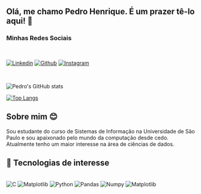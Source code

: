 ## Olá, me chamo Pedro Henrique. É um prazer tê-lo aqui! 👋

### Minhas Redes Sociais

</br>

[![Linkedin](https://img.shields.io/badge/LinkedIn-0077B5?style=for-the-badge&logo=linkedin&logoColor=white)](https://www.linkedin.com/in/cruzspedro/)
[![Github](https://img.shields.io/badge/GitHub-100000?style=for-the-badge&logo=github&logoColor=white)](https://github.com/cruzspedro)
[![Instagram](https://img.shields.io/badge/Instagram-E4405F?style=for-the-badge&logo=instagram&logoColor=white)](https://www.instagram.com/pedrao.cruz/)


</br>

![Pedro's GitHub stats](https://github-readme-stats.vercel.app/api?username=cruzspedro&show_icons=true&theme=transparent&cache_seconds=86400)

[![Top Langs](https://github-readme-stats.vercel.app/api/top-langs/?username=cruzspedro&layout=compact)](https://github.com/anuraghazra/github-readme-stats)


## Sobre mim 😊

Sou estudante do curso de Sistemas de Informação na Universidade de São Paulo e sou apaixonado pelo mundo da computação desde cedo. Atualmente tenho um maior interesse na área de ciências de dados.

## 🚀 Tecnologias de interesse

<div style="display: inline_block"></br>
    <img align="center" alt="C" src="https://img.shields.io/badge/C-00599C?style=for-the-badge&logo=c&logoColor=white"/>
    <img align="center" alt="Matplotlib" src="https://img.shields.io/badge/Java-ED8B00?style=for-the-badge&logo=openjdk&logoColor=white"/>
    <img align="center" alt="Python" src="https://img.shields.io/badge/Python-3776AB?style=for-the-badge&logo=python&logoColor=white"/>
    <img align="center" alt="Pandas" src="https://img.shields.io/badge/pandas-%23150458.svg?style=for-the-badge&logo=pandas&logoColor=white"/>
    <img align="center" alt="Numpy" src="https://img.shields.io/badge/numpy-%23013243.svg?style=for-the-badge&logo=numpy&logoColor=white"/>
    <img align="center" alt="Matplotlib" src="https://img.shields.io/badge/Matplotlib-%23ffffff.svg?style=for-the-badge&logo=Matplotlib&logoColor=black"/>
    

